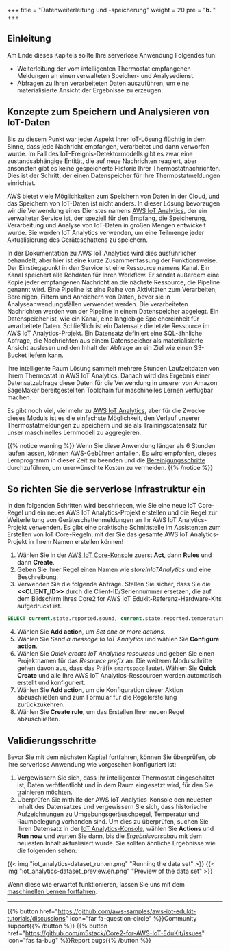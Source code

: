 +++
title = "Datenweiterleitung und -speicherung"
weight = 20
pre = "<b>b. </b>"
+++

## Einleitung
Am Ende dieses Kapitels sollte Ihre serverlose Anwendung Folgendes tun:

- Weiterleitung der vom intelligenten Thermostat empfangenen Meldungen an einen verwalteten Speicher- und Analysedienst.
- Abfragen zu Ihren verarbeiteten Daten auszuführen, um eine materialisierte Ansicht der Ergebnisse zu erzeugen.

## Konzepte zum Speichern und Analysieren von IoT-Daten
Bis zu diesem Punkt war jeder Aspekt Ihrer IoT-Lösung flüchtig in dem Sinne, dass jede Nachricht empfangen, verarbeitet und dann verworfen wurde. Im Fall des IoT-Ereignis-Detektormodells gibt es zwar eine zustandsabhängige Entität, die auf neue Nachrichten reagiert, aber ansonsten gibt es keine gespeicherte Historie Ihrer Thermostatnachrichten. Dies ist der Schritt, der einen Datenspeicher für Ihre Thermostatmeldungen einrichtet.

AWS bietet viele Möglichkeiten zum Speichern von Daten in der Cloud, und das Speichern von IoT-Daten ist nicht anders. In dieser Lösung bevorzugen wir die Verwendung eines Dienstes namens [AWS IoT Analytics](https://docs.aws.amazon.com/iotanalytics/latest/userguide/welcome.html), der ein verwalteter Service ist, der speziell für den Empfang, die Speicherung, Verarbeitung und Analyse von IoT-Daten in großen Mengen entwickelt wurde. Sie werden IoT Analytics verwenden, um eine Teilmenge jeder Aktualisierung des Geräteschattens zu speichern.

In der Dokumentation zu AWS IoT Analytics wird dies ausführlicher behandelt, aber hier ist eine kurze Zusammenfassung der Funktionsweise. Der Einstiegspunkt in den Service ist eine Ressource namens Kanal. Ein Kanal speichert alle Rohdaten für Ihren Workflow. Er sendet außerdem eine Kopie jeder empfangenen Nachricht an die nächste Ressource, die Pipeline genannt wird. Eine Pipeline ist eine Reihe von Aktivitäten zum Verarbeiten, Bereinigen, Filtern und Anreichern von Daten, bevor sie in Analyseanwendungsfällen verwendet werden. Die verarbeiteten Nachrichten werden von der Pipeline in einem Datenspeicher abgelegt. Ein Datenspeicher ist, wie ein Kanal, eine langlebige Speichereinheit für verarbeitete Daten. Schließlich ist ein Datensatz die letzte Ressource im AWS IoT Analytics-Projekt. Ein Datensatz definiert eine SQL-ähnliche Abfrage, die Nachrichten aus einem Datenspeicher als materialisierte Ansicht auslesen und den Inhalt der Abfrage an ein Ziel wie einen S3-Bucket liefern kann.

Ihre intelligente Raum Lösung sammelt mehrere Stunden Laufzeitdaten von Ihrem Thermostat in AWS IoT Analytics. Danach wird das Ergebnis einer Datensatzabfrage diese Daten für die Verwendung in unserer von Amazon SageMaker bereitgestellten Toolchain für maschinelles Lernen verfügbar machen.

Es gibt noch viel, viel mehr zu [AWS IoT Analytics](https://aws.amazon.com/iot-analytics/), aber für die Zwecke dieses Moduls ist es die einfachste Möglichkeit, den Verlauf unserer Thermostatmeldungen zu speichern und sie als Trainingsdatensatz für unser maschinelles Lernmodell zu aggregieren.

{{% notice warning %}}
Wenn Sie diese Anwendung länger als 6 Stunden laufen lassen, können AWS-Gebühren anfallen. Es wird empfohlen, dieses Lernprogramm in dieser Zeit zu beenden und die [Bereinigungsschritte](/de/smart-spaces/conclusion.html#Bereinigungsschritte) durchzuführen, um unerwünschte Kosten zu vermeiden.
{{% /notice %}}

## So richten Sie die serverlose Infrastruktur ein
In den folgenden Schritten wird beschrieben, wie Sie eine neue IoT Core-Regel und ein neues AWS IoT Analytics-Projekt erstellen und die Regel zur Weiterleitung von Geräteschattenmeldungen an Ihr AWS IoT Analytics-Projekt verwenden. Es gibt eine praktische Schnittstelle im Assistenten zum Erstellen von IoT Core-Regeln, mit der Sie das gesamte AWS IoT Analytics-Projekt in Ihrem Namen erstellen können!

1. Wählen Sie in der [AWS IoT Core-Konsole](https://us-west-2.console.aws.amazon.com/iot/home?region=us-west-2#/) zuerst **Act**, dann **Rules** und dann **Create**.
2. Geben Sie Ihrer Regel einen Namen wie *storeInIoTAnalytics* und eine Beschreibung.
3. Verwenden Sie die folgende Abfrage. Stellen Sie sicher, dass Sie die **<<CLIENT_ID>>** durch die Client-ID/Seriennummer ersetzen, die auf dem Bildschirm Ihres Core2 for AWS IoT Edukit-Referenz-Hardware-Kits aufgedruckt ist.


```SQL
SELECT current.state.reported.sound, current.state.reported.temperature, current.state.reported.hvacStatus, current.state.reported.roomOccupancy, timestamp FROM '$aws/things/<<CLIENT_ID>>/shadow/update/documents'
```

4. Wählen Sie **Add action**, um *Set one or more actions*.
5. Wählen Sie *Send a message to IoT Analytics* und wählen Sie **Configure action**.
6. Wählen Sie *Quick create IoT Analytics resources* und geben Sie einen Projektnamen für das *Resource prefix* an. Die weiteren Modulschritte gehen davon aus, dass das Präfix `smartspace` lautet. Wählen Sie **Quick Create** und alle Ihre AWS IoT Analytics-Ressourcen werden automatisch erstellt und konfiguriert.
7. Wählen Sie **Add action**, um die Konfiguration dieser Aktion abzuschließen und zum Formular für die Regelerstellung zurückzukehren.
8. Wählen Sie **Create rule**, um das Erstellen Ihrer neuen Regel abzuschließen.

## Validierungsschritte

Bevor Sie mit dem nächsten Kapitel fortfahren, können Sie überprüfen, ob Ihre serverlose Anwendung wie vorgesehen konfiguriert ist:

1. Vergewissern Sie sich, dass Ihr intelligenter Thermostat eingeschaltet ist, Daten veröffentlicht und in dem Raum eingesetzt wird, für den Sie trainieren möchten.
2. Überprüfen Sie mithilfe der AWS IoT Analytics-Konsole den neuesten Inhalt des Datensatzes und vergewissern Sie sich, dass historische Aufzeichnungen zu Umgebungsgeräuschpegel, Temperatur und Raumbelegung vorhanden sind. Um dies zu überprüfen, suchen Sie Ihren Datensatz in der [IoT Analytics-Konsole](https://us-west-2.console.aws.amazon.com/iotanalytics/home?region=us-west-2#/datasets), wählen Sie **Actions** und **Run now** und warten Sie dann, bis die *Ergebnisvorschau* mit dem neuesten Inhalt aktualisiert wurde. Sie sollten ähnliche Ergebnisse wie die folgenden sehen:

{{< img "iot_analytics-dataset_run.en.png" "Running the data set" >}}
{{< img "iot_analytics-dataset_preview.en.png" "Preview of the data set" >}}

Wenn diese wie erwartet funktionieren, lassen Sie uns mit dem [maschinellen Lernen fortfahren](/de/smart-spaces/machine-learning.html).

---
{{% button href="https://github.com/aws-samples/aws-iot-edukit-tutorials/discussions" icon="far fa-question-circle" %}}Community support{{% /button %}} {{% button href="https://github.com/m5stack/Core2-for-AWS-IoT-EduKit/issues" icon="fas fa-bug" %}}Report bugs{{% /button %}}